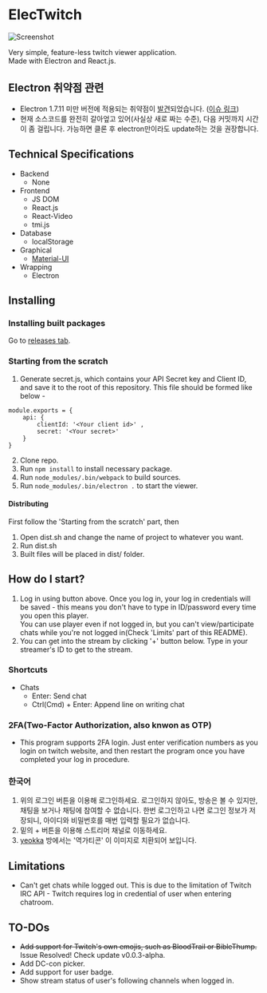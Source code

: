 # ElecTwitch
![Screenshot](https://github.com/thy2134/ElecTwitch/blob/master/images/screen-shot-1.png?raw=true)

Very simple, feature-less twitch viewer application.   
Made with Electron and React.js. 

## Electron 취약점 관련 
- Electron 1.7.11 미만 버전에 적용되는 취약점이 [발견](https://electronjs.org/blog/protocol-handler-fix)되었습니다. ([이슈 링크](https://github.com/thy2134/ElecTwitch/issues/18))
- 현재 소스코드를 완전히 갈아엎고 있어(사실상 새로 짜는 수준), 다음 커밋까지 시간이 좀 걸립니다. 가능하면 클론 후 electron만이라도 update하는 것을 권장합니다.



## Technical Specifications
- Backend
  - None
- Frontend
  - JS DOM
  - React.js
  - React-Video
  - tmi.js
- Database
  - localStorage
- Graphical
  - [Material-UI](https://github.com/mui-org/material-ui)
- Wrapping
  - Electron

## Installing 
### Installing built packages
Go to [releases tab](https://github.com/thy2134/ElecTwitch/releases).

### Starting from the scratch
1. Generate secret.js, which contains your API Secret key and Client ID, and save it to the root of this repository.
This file should be formed like below -
```
module.exports = { 
    api: {
        clientId: '<Your client id>' ,
        secret: '<Your secret>'
    }
}
```
2. Clone repo.
3. Run `npm install` to install necessary package.
4. Run `node_modules/.bin/webpack` to build sources.
5. Run `node_modules/.bin/electron .` to start the viewer.

#### Distributing
First follow the 'Starting from the scratch' part, then
1. Open dist.sh and change the name of project to whatever you want.
2. Run dist.sh
3. Built files will be placed in dist/ folder.

## How do I start? 
1. Log in using button above. Once you log in, your log in credentials will be saved - this means you don't have to type in ID/password every time you open this player.     
You can use player even if not logged in, but you can't view/participate chats while you're not logged in(Check 'Limits' part of this README).
2. You can get into the stream by clicking '+' button below. Type in your streamer's ID  to get to the stream.

### Shortcuts 
- Chats
  - Enter: Send chat
  - Ctrl(Cmd) + Enter: Append line on writing chat

### 2FA(Two-Factor Authorization, also knwon as OTP) 
- This program supports 2FA login. Just enter verification numbers as you login on twitch website, and then restart the program once you have completed your log in procedure.

### 한국어
1. 위의 로그인 버튼을 이용해 로그인하세요. 로그인하지 않아도, 방송은 볼 수 있지만, 채팅을 보거나 채팅에 참여할 수 없습니다. 한번 로그인하고 나면 로그인 정보가 저장되니, 아이디와 비밀번호를 매번 입력할 필요가 없습니다.
2. 밑의 + 버튼을 이용해 스트리머 채널로 이동하세요.
3. [yeokka](https://twitch.tv/yeokka) 방에서는 '역가티콘' 이 이미지로 치환되어 보입니다.
## Limitations
- Can't get chats while logged out. This is due to the limitation of Twitch IRC API - Twitch requires log in credential of user when entering chatroom.

## TO-DOs
- ~~Add support for Twitch's own emojis, such as BloodTrail or BibleThump.~~ Issue Resolved! Check update v0.0.3-alpha.
- Add DC-con picker.
- Add support for user badge.
- Show stream status of user's following channels when logged in.
